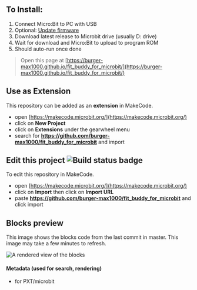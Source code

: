 ## To Install:
1. Connect Micro:Bit to PC with USB
2. Optional: [Update firmware](https://microbit.org/get-started/user-guide/firmware/#how-to-update-the-firmware)
3. Download latest release to Microbit drive (usually D: drive)
4. Wait for download and Micro:Bit to upload to program ROM
5. Should auto-run once done



> Open this page at [https://burger-max1000.github.io/fit_buddy_for_microbit/](https://burger-max1000.github.io/fit_buddy_for_microbit/)

## Use as Extension

This repository can be added as an **extension** in MakeCode.

* open [https://makecode.microbit.org/](https://makecode.microbit.org/)
* click on **New Project**
* click on **Extensions** under the gearwheel menu
* search for **https://github.com/burger-max1000/fit_buddy_for_microbit** and import

## Edit this project ![Build status badge](https://github.com/burger-max1000/fit_buddy_for_microbit/workflows/MakeCode/badge.svg)

To edit this repository in MakeCode.

* open [https://makecode.microbit.org/](https://makecode.microbit.org/)
* click on **Import** then click on **Import URL**
* paste **https://github.com/burger-max1000/fit_buddy_for_microbit** and click import

## Blocks preview

This image shows the blocks code from the last commit in master.
This image may take a few minutes to refresh.

![A rendered view of the blocks](https://github.com/burger-max1000/fit_buddy_for_microbit/raw/master/.github/makecode/blocks.png)

#### Metadata (used for search, rendering)

* for PXT/microbit
<script src="https://makecode.com/gh-pages-embed.js"></script><script>makeCodeRender("{{ site.makecode.home_url }}", "{{ site.github.owner_name }}/{{ site.github.repository_name }}");</script>
